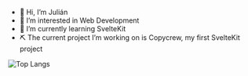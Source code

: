 
- 👋 Hi, I’m Julián
- 👀 I’m interested in Web Development
- 🌱 I’m currently learning SvelteKit
- ⛏️ The current project I’m working on is Copycrew, my first SvelteKit project

![Top Langs](https://github-readme-stats.vercel.app/api/top-langs/?username=anuraghazra&layout=compact)
